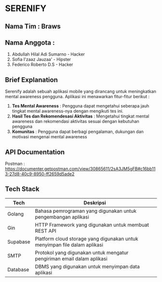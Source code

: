# SERENIFY

## Nama Tim : Braws

## Nama Anggota :

1. Abdullah Hilal Adi Sumarno - Hacker
2. Sofia I'zaaz Jauzaa' - Hipster
3. Federico Roberto D.S - Hacker 

## Brief Explanation 
Serenify adalah sebuah aplikasi mobile yang dirancang untuk meningkatkan mental awareness pengguna. Aplikasi ini menawarkan fitur-fitur berikut : 

1. **Tes Mental Awareness** : Pengguna dapat mengetahui seberapa jauh tingkat mental awareness-nya dengan mengikuti tes ini.
2. **Hasil Tes dan Rekomendesasi Aktivitas** : 
Mengetahui tingkat mental awareness dan rekomendasi aktivitas sesuai dengan kebutuhan pengguna
3. **Komunitas** : 
Pengguna dapat berbagi pengalaman, dukungan dan motivasi mengenai mental awareness

## API Documentation
Postman : https://documenter.getpostman.com/view/30865611/2sA3JM5gFB#c16bb113-27d8-40c9-8950-ff2659d5ade2

## Tech Stack                     

| Tech     | Deskripsi                                                                 |
|----------|---------------------------------------------------------------------------|
| Golang   | Bahasa pemrograman yang digunakan untuk pengembangan aplikasi             |
| Gin      | HTTP Framework yang digunakan untuk membuat REST API                      |
| Supabase | Platform cloud storage yang digunakan untuk menyimpan file dalam aplikasi |
| SMTP     | Protokol yang digunakan untuk mengatur pengiriman email dalam aplikasi    |
| Database | DBMS yang digunakan untuk menyimpan data aplikasi                         |